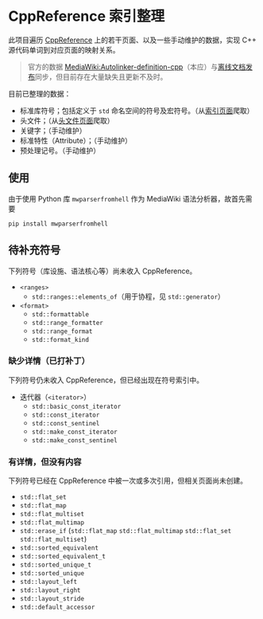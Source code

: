 # CppReference 索引整理

此项目遍历 [CppReference](http://en.cppreference.com) 上的若干页面、以及一些手动维护的数据，实现 C++ 源代码单词到对应页面的映射关系。

> 官方的数据 [MediaWiki:Autolinker-definition-cpp](https://en.cppreference.com/mwiki/index.php?title=MediaWiki:Autolinker-definition-cpp&action=edit)（本应）与[离线文档发布](https://github.com/p12tic/cppreference-doc)同步，但目前存在大量缺失且更新不及时。

目前已整理的数据：
- 标准库符号；包括定义于 `std` 命名空间的符号及宏符号。（从[索引页面](https://en.cppreference.com/w/cpp/symbol_index)爬取）
- 头文件；（从[头文件页面](https://en.cppreference.com/w/cpp/header)爬取）
- 关键字；（手动维护）
- 标准特性（Attribute）；（手动维护）
- 预处理记号。（手动维护）

## 使用

由于使用 Python 库 `mwparserfromhell` 作为 MediaWiki 语法分析器，故首先需要
```
pip install mwparserfromhell
```

## 待补充符号

下列符号（库设施、语法核心等）尚未收入 CppReference。
- `<ranges>`
  - `std::ranges::elements_of`（用于协程，见 `std::generator`）
- `<format>`
  - `std::formattable`
  - `std::range_formatter`
  - `std::range_format`
  - `std::format_kind`

### 缺少详情（已打补丁）

下列符号仍未收入 CppReference，但已经出现在符号索引中。
- 迭代器（`<iterator>`）
  - `std::basic_const_iterator`
  - `std::const_iterator`
  - `std::const_sentinel`
  - `std::make_const_iterator`
  - `std::make_const_sentinel`

### 有详情，但没有内容

下列符号已经在 CppReference 中被一次或多次引用，但相关页面尚未创建。

- `std::flat_set`
- `std::flat_map`
- `std::flat_multiset`
- `std::flat_multimap`
- `std::erase_if` (`std::flat_map` `std::flat_multimap` `std::flat_set` `std::flat_multiset`)
- `std::sorted_equivalent`
- `std::sorted_equivalent_t`
- `std::sorted_unique_t`
- `std::sorted_unique`
- `std::layout_left`
- `std::layout_right`
- `std::layout_stride`
- `std::default_accessor`
